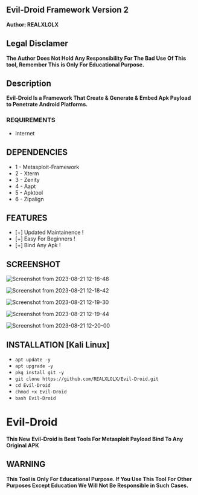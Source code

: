 ## Evil-Droid Framework Version 2 
   **Author: REALXLOLX**

## Legal Disclamer
  **The Author Does Not Hold Any Responsibility For The Bad Use Of This tool,
    Remember This is Only For Educational Purpose.**

## Description
**Evil-Droid Is a Framework That Create & Generate & Embed Apk Payload to Penetrate Android Platforms.**

### REQUIREMENTS
* Internet
 
## DEPENDENCIES 
   * 1 - Metasploit-Framework
   * 2 - Xterm
   * 3 - Zenity
   * 4 - Aapt
   * 5 - Apktool
   * 6 - Zipalign

 ## FEATURES 
* [+] Updated Maintainence !
* [+] Easy For Beginners !
* [+] Bind Any Apk  !

## SCREENSHOT  

![Screenshot from 2023-08-21 12-16-48](https://github.com/REALXLOLX/Evil-Droid/assets/65902124/7d73e680-ea7e-4210-9494-01939e2f6318)

![Screenshot from 2023-08-21 12-18-42](https://github.com/REALXLOLX/Evil-Droid/assets/65902124/6d22b6a7-8ca7-4ee9-90d8-21ef2971786f)

![Screenshot from 2023-08-21 12-19-30](https://github.com/REALXLOLX/Evil-Droid/assets/65902124/54117841-7275-4c17-ae64-92482fbf515f)

![Screenshot from 2023-08-21 12-19-44](https://github.com/REALXLOLX/Evil-Droid/assets/65902124/4b53aa08-6c1d-46b6-b26d-c688d1524aa0)

![Screenshot from 2023-08-21 12-20-00](https://github.com/REALXLOLX/Evil-Droid/assets/65902124/5afd1d35-b557-4ed9-a72f-0e9f7996dc89)


## INSTALLATION [Kali Linux] 

* `apt update -y`
* `apt upgrade -y`
* `pkg install git -y`
* `git clone https://github.com/REALXLOLX/Evil-Droid.git`
* `cd Evil-Droid`
* `chmod +x Evil-Droid`
* `bash Evil-Droid`


# Evil-Droid 
**This New Evil-Droid is Best Tools For Metasploit Payload Bind To Any Original APK**


## WARNING 
**This Tool is Only For Educational Purpose. If You Use This Tool For Other Purposes Except Education We Will Not Be Responsible in Such Cases.**
